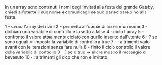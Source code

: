 In un array sono contenuti i nomi degli invitati alla festa del grande Gatsby, chiedi all’utente il suo nome e comunicagli se può partecipare o no alla festa.

1 - creao l'array dei nomi
2 - permetto all'utente di inserire un nome
3 - dichiaro una variabile di controllo e la setto a false
4 - ciclo l'array
5 - confronto il valore attualmente ciclato con quello inserito dall'utente
6 - ? se sono uguali  => imposto la variabile di controllo a true
7 - : altrimenti vado avanti con le iterazioni senza fare nulla 
8 - finito il ciclo controllo il valore della variabile di controllo 
9 - ? se e true => allora mostro il messagio di bevenuto
10 - : altrimenti gli dico che non e invitato
